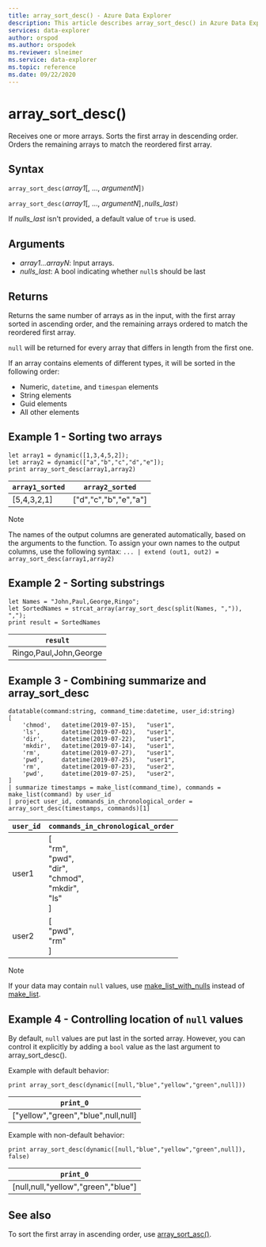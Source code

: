 ```yaml
---
title: array_sort_desc() - Azure Data Explorer
description: This article describes array_sort_desc() in Azure Data Explorer.
services: data-explorer
author: orspod
ms.author: orspodek
ms.reviewer: slneimer
ms.service: data-explorer
ms.topic: reference
ms.date: 09/22/2020
---
```

# array_sort_desc()

Receives one or more arrays. Sorts the first array in descending order. Orders the remaining arrays to match the reordered first array.

## Syntax

`array_sort_desc(`*array1*[, ..., *argumentN*]`)`

`array_sort_desc(`*array1*[, ..., *argumentN*]`,`*nulls_last*`)`

If *nulls_last* isn't provided, a default value of `true` is used.

## Arguments

* *array1...arrayN*: Input arrays.
* *nulls_last*: A bool indicating whether `null`s should be last

## Returns

Returns the same number of arrays as in the input, with the first array sorted in ascending order, and the remaining arrays ordered to match the reordered first array.

`null` will be returned for every array that differs in length from the first one.

If an array contains elements of different types, it will be sorted in the following order:

* Numeric, `datetime`, and `timespan` elements
* String elements
* Guid elements
* All other elements

## Example 1 - Sorting two arrays

<!-- csl: https://help.kusto.windows.net:443/Samples -->
```kusto
let array1 = dynamic([1,3,4,5,2]);
let array2 = dynamic(["a","b","c","d","e"]);
print array_sort_desc(array1,array2)
```

|`array1_sorted`|`array2_sorted`|
|---|---|
|[5,4,3,2,1]|["d","c","b","e","a"]|

> [!Note]
> The names of the output columns are generated automatically, based on the arguments to the function. To assign your own names to the output columns, use the following syntax: `... | extend (out1, out2) = array_sort_desc(array1,array2)`

## Example 2 - Sorting substrings

<!-- csl: https://help.kusto.windows.net:443/Samples -->
```kusto
let Names = "John,Paul,George,Ringo";
let SortedNames = strcat_array(array_sort_desc(split(Names, ",")), ",");
print result = SortedNames
```

|`result`|
|---|
|Ringo,Paul,John,George|

## Example 3 - Combining summarize and array_sort_desc

<!-- csl: https://help.kusto.windows.net:443/Samples -->
```kusto
datatable(command:string, command_time:datetime, user_id:string)
[
    'chmod',   datetime(2019-07-15),   "user1",
    'ls',      datetime(2019-07-02),   "user1",
    'dir',     datetime(2019-07-22),   "user1",
    'mkdir',   datetime(2019-07-14),   "user1",
    'rm',      datetime(2019-07-27),   "user1",
    'pwd',     datetime(2019-07-25),   "user1",
    'rm',      datetime(2019-07-23),   "user2",
    'pwd',     datetime(2019-07-25),   "user2",
]
| summarize timestamps = make_list(command_time), commands = make_list(command) by user_id
| project user_id, commands_in_chronological_order = array_sort_desc(timestamps, commands)[1]
```

|`user_id`|`commands_in_chronological_order`|
|---|---|
|user1|[<br>  "rm",<br>  "pwd",<br>  "dir",<br>  "chmod",<br>  "mkdir",<br>  "ls"<br>]|
|user2|[<br>  "pwd",<br>  "rm"<br>]|

> [!Note]
> If your data may contain `null` values, use [make_list_with_nulls](make-list-with-nulls-aggfunction.md) instead of [make_list](makelist-aggfunction.md).

## Example 4 - Controlling location of `null` values

By default, `null` values are put last in the sorted array. However, you can control it explicitly by adding a `bool` value as the last argument to array_sort_desc().

Example with default behavior:

<!-- csl: https://help.kusto.windows.net:443/Samples -->
```kusto
print array_sort_desc(dynamic([null,"blue","yellow","green",null]))
```

|`print_0`|
|---|
|["yellow","green","blue",null,null]|

Example with non-default behavior:

<!-- csl: https://help.kusto.windows.net:443/Samples -->
```kusto
print array_sort_desc(dynamic([null,"blue","yellow","green",null]), false)
```

|`print_0`|
|---|
|[null,null,"yellow","green","blue"]|

## See also

To sort the first array in ascending order, use [array_sort_asc()](arraysortascfunction.md).

